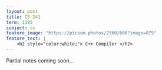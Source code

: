 ```yaml
---
layout: post
title: CS 241
term: 1195
subject: cs
feature_image: "https://picsum.photos/2560/600?image=875"
feature_text: |
    <h2 style="color:white;"> C++ Compiler </h2>
---
```


Partial notes coming soon...
